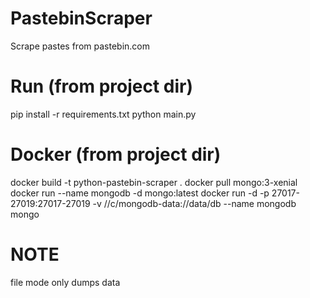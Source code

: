 # PastebinScraper
Scrape pastes from pastebin.com

# Run (from project dir)
pip install -r requirements.txt
python main.py

# Docker (from project dir)
docker build -t python-pastebin-scraper .
docker pull mongo:3-xenial
docker run --name mongodb -d mongo:latest
docker run -d -p 27017-27019:27017-27019 -v //c/mongodb-data://data/db --name mongodb mongo

# NOTE
file mode only dumps data